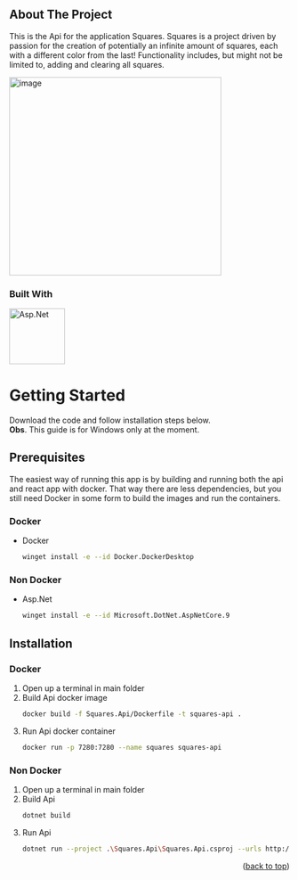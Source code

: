 <!-- ABOUT THE PROJECT -->
## About The Project

This is the Api for the application Squares.
Squares is a project driven by passion for the creation of potentially an infinite amount of squares, each with a different color from the last!
Functionality includes, but might not be limited to, adding and clearing all squares.

<img width="381" height="356" alt="image" src="https://github.com/user-attachments/assets/d1f5c9ac-e368-4e7e-a55a-47bfd088157b" />




### Built With

<a href="https://learn.microsoft.com/en-us/dotnet/core/install/windows">
  <img width="100" height="100" alt="Asp.Net" src="https://github.com/user-attachments/assets/1161ed10-b863-4e42-a2d1-c3f758e118d3" />
<a/>

# Getting Started

Download the code and follow installation steps below. 
<br>
**Obs**. This guide is for Windows only at the moment.

## Prerequisites

The easiest way of running this app is by building and running both the api and react app with docker.
That way there are less dependencies, but you still need Docker in some form to build the images and run the containers.


### Docker
* Docker 
  ```sh
  winget install -e --id Docker.DockerDesktop
  ```
### Non Docker
* Asp.Net
  ```sh
  winget install -e --id Microsoft.DotNet.AspNetCore.9
  ```

## Installation

### Docker 
1. Open up a terminal in main folder
2. Build Api docker image
   ```sh
   docker build -f Squares.Api/Dockerfile -t squares-api .
   ```
3. Run Api docker container
   ```sh
   docker run -p 7280:7280 --name squares squares-api  
   ```
### Non Docker
1. Open up a terminal in main folder
2. Build Api 
   ```sh
   dotnet build   
   ```
3. Run Api
   ```sh
   dotnet run --project .\Squares.Api\Squares.Api.csproj --urls http://localhost:7280
   ```

<p align="right">(<a href="#readme-top">back to top</a>)</p>


[React.js]: https://img.shields.io/badge/React-20232A?style=for-the-badge&logo=react&logoColor=61DAFB
[React-url]: https://reactjs.org/
[Asp.net]: https://www.pngmart.com/files/23/Net-Logo-PNG-Image.png
[Asp.net-url]: https://dotnet.microsoft.com/en-us/apps/aspnet
